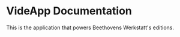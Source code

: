 VideApp Documentation
=====================

This is the application that powers Beethovens Werkstatt's editions.
